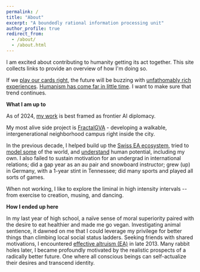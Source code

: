```yaml
---
permalink: /
title: "About"
excerpt: "A boundedly rational information processing unit"
author_profile: true
redirect_from: 
  - /about/
  - /about.html
---
```



I am excited about contributing to humanity getting its act together. This site collects links to provide an overview of how I'm doing so.

If we [play our cards right](https://www.youtube.com/watch?v=CrMIEz_mSJM), the future will be buzzing with [unfathomably rich experiences](https://joecarlsmith.com/2021/01/18/actually-possible-thoughts-on-utopia). [Humanism has come far in little time](https://ourworldindata.org/problems-and-progress). I want to make sure that trend continues. 

**What I am up to**

As of 2024, [my work](https://simoninstitute.ch/) is best framed as frontier AI diplomacy. 

My most alive side project is [FractalGVA](https://fractalgva.ch/) - developing a walkable, intergenerational neighborhood campus right inside the city.

In the previous decade, I helped build up the [Swiss EA ecosystem](https://effectivealtruism.ch/), tried to [model some](https://www.hindawi.com/journals/complexity/2022/8210732/) of the world, and [understand](https://konrads.link/posts/2019/11/my-favorite-podcasts/) human potential, including my own. I also failed to sustain motivation for an undergrad in international relations; did a gap year as an au pair and snowboard instructor; grew (up) in Germany, with a 1-year stint in Tennessee; did many sports and played all sorts of games.

When not working, I like to explore the liminal in high intensity intervals -- from exercise to creation, musing, and dancing.

**How I ended up here**

In my last year of high school, a naïve sense of moral superiority paired with the desire to eat healthier and made me go vegan. Investigating animal sentience, it dawned on me that I could leverage my privilege for better things than climbing local social status ladders. Seeking friends with shared motivations, I encountered [effective altruism (EA)](https://en.wikipedia.org/wiki/Effective_altruism) in late 2013. Many rabbit holes later, I became profoundly motivated by the realistic prospects of a radically better future. One where all conscious beings can self-actualize their desires and transcend identity.
